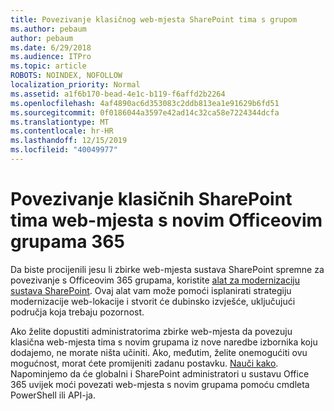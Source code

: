 ```yaml
---
title: Povezivanje klasičnog web-mjesta SharePoint tima s grupom
ms.author: pebaum
author: pebaum
ms.date: 6/29/2018
ms.audience: ITPro
ms.topic: article
ROBOTS: NOINDEX, NOFOLLOW
localization_priority: Normal
ms.assetid: a1f6b170-bead-4e1c-b119-f6affd2b2264
ms.openlocfilehash: 4af4890ac6d353083c2ddb813ea1e91629b6fd51
ms.sourcegitcommit: 0f0186044a3597e42ad14c32ca58e7224344dcfa
ms.translationtype: MT
ms.contentlocale: hr-HR
ms.lasthandoff: 12/15/2019
ms.locfileid: "40049977"
---
```

# <a name="connect-classic-sharepoint-team-sites-to-new-office-365-groups"></a>Povezivanje klasičnih SharePoint tima web-mjesta s novim Officeovim grupama 365

Da biste procijenili jesu li zbirke web-mjesta sustava SharePoint spremne za povezivanje s Officeovim 365 grupama, koristite [alat za modernizaciju sustava SharePoint](https://go.microsoft.com/fwlink/?linkid=873066). Ovaj alat vam može pomoći isplanirati strategiju modernizacije web-lokacije i stvorit će dubinsko izvješće, uključujući područja koja trebaju pozornost.
  
Ako želite dopustiti administratorima zbirke web-mjesta da povezuju klasična web-mjesta tima s novim grupama iz nove naredbe izbornika koju dodajemo, ne morate ništa učiniti. Ako, međutim, želite onemogućiti ovu mogućnost, morat ćete promijeniti zadanu postavku. [Nauči kako](https://go.microsoft.com/fwlink/?linkid=2004316). Napominjemo da će globalni i SharePoint administratori u sustavu Office 365 uvijek moći povezati web-mjesta s novim grupama pomoću cmdleta PowerShell ili API-ja.
  

